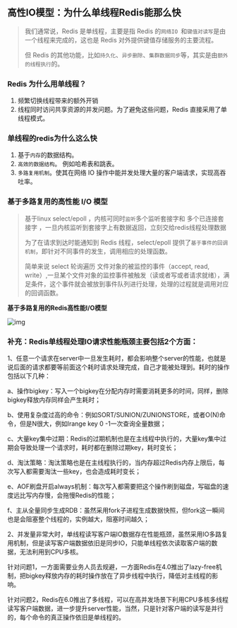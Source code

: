 ## 高性IO模型：为什么单线程Redis能那么快

> 我们通常说，Redis 是单线程，主要是指 Redis 的`网络IO `和`键值对读写`是由一个线程来完成的，这也是 Redis 对外提供键值存储服务的主要流程。
>
> 但 Redis 的其他功能，比如`持久化`、`异步删除`、`集群数据同步`等，其实是由`额外的线程执行`的。 



### Redis 为什么用单线程？

1. 频繁切换线程带来的额外开销
2. 线程同时访问共享资源的并发问题。为了避免这些问题，Redis 直接采用了单线程模式。

### 单线程的redis为什么这么快

1. 基于`内存`的数据结构。 
2. `高效的数据结构`。 例如哈希表和跳表。
3. `多路复用机制`。使其在网络 IO 操作中能并发处理大量的客户端请求，实现高吞吐率。

### 基于多路复用的高性能 I/O 模型

> 基于linux select/epoll ，内核可同时`监听`多个监听套接字和 多个已连接套接字 ，一旦内核监听到套接字上有数据返回，立刻交给redis线程处理数据
>
> 为了在请求到达时能通知到 Redis 线程，select/epoll 提供了`基于事件的回调机制`，即针对不同事件的发生，调用相应的处理函数。
>
> 简单来说 select 轮询遍历 文件对象的被监控的事件（accept, read, write）,一旦某个文件对象的监控事件被触发（读或者写或者请求就绪），满足条件，这个事件就会被放到事件队列进行处理，处理的过程就是调用对应的回调函数。

**基于多路复用的Redis高性能I/O模型**

![img](/redis/base/00ff790d4f6225aaeeebba34a71d8bea-16326217592192.jpg)

### 补充：Redis单线程处理IO请求性能瓶颈主要包括2个方面：

1、任意一个请求在server中一旦发生耗时，都会影响整个server的性能，也就是说后面的请求都要等前面这个耗时请求处理完成，自己才能被处理到。耗时的操作包括以下几种：

   a、操作bigkey：写入一个bigkey在分配内存时需要消耗更多的时间，同样，删除bigkey释放内存同样会产生耗时；

   b、使用复杂度过高的命令：例如SORT/SUNION/ZUNIONSTORE，或者O(N)命令，但是N很大，例如lrange key 0 -1一次查询全量数据；

   c、大量key集中过期：Redis的过期机制也是在主线程中执行的，大量key集中过期会导致处理一个请求时，耗时都在删除过期key，耗时变长；

   d、淘汰策略：淘汰策略也是在主线程执行的，当内存超过Redis内存上限后，每次写入都需要淘汰一些key，也会造成耗时变长；

   e、AOF刷盘开启always机制：每次写入都需要把这个操作刷到磁盘，写磁盘的速度远比写内存慢，会拖慢Redis的性能；

   f、主从全量同步生成RDB：虽然采用fork子进程生成数据快照，但fork这一瞬间也是会阻塞整个线程的，实例越大，阻塞时间越久；

2、并发量非常大时，单线程读写客户端IO数据存在性能瓶颈，虽然采用IO多路复用机制，但是读写客户端数据依旧是同步IO，只能单线程依次读取客户端的数据，无法利用到CPU多核。

针对问题1，一方面需要业务人员去规避，一方面Redis在4.0推出了lazy-free机制，把bigkey释放内存的耗时操作放在了异步线程中执行，降低对主线程的影响。

针对问题2，Redis在6.0推出了多线程，可以在高并发场景下利用CPU多核多线程读写客户端数据，进一步提升server性能，当然，只是针对客户端的读写是并行的，每个命令的真正操作依旧是单线程的。